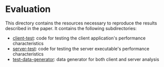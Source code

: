 # Evaluation

This directory contains the resources necessary to reproduce the results described in the paper. It contains the following subdirectories:

- [client-test](./client-test): code for testing the client application's performance characteristics
- [server-test](./server-test): code for testing the server executable's performance characteristics
- [test-data-generator](./test-data-generator): data generator for both client and server analysis
